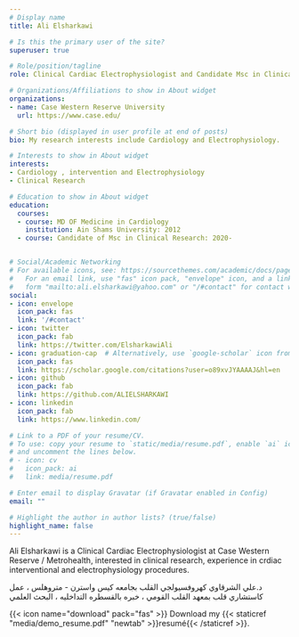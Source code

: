 ```yaml
---
# Display name
title: Ali Elsharkawi

# Is this the primary user of the site?
superuser: true

# Role/position/tagline
role: Clinical Cardiac Electrophysiologist and Candidate Msc in Clinical reseach

# Organizations/Affiliations to show in About widget
organizations:
- name: Case Western Reserve University
  url: https://www.case.edu/

# Short bio (displayed in user profile at end of posts)
bio: My research interests include Cardiology and Electrophysiology.

# Interests to show in About widget
interests:
- Cardiology , intervention and Electrophysiology
- Clinical Research

# Education to show in About widget
education:
  courses:
  - course: MD OF Medicine in Cardiology
    institution: Ain Shams University: 2012
  - course: Candidate of Msc in Clinical Research: 2020-


# Social/Academic Networking
# For available icons, see: https://sourcethemes.com/academic/docs/page-builder/#icons
#   For an email link, use "fas" icon pack, "envelope" icon, and a link in the
#   form "mailto:ali.elsharkawi@yahoo.com" or "/#contact" for contact widget.
social:
- icon: envelope
  icon_pack: fas
  link: '/#contact'
- icon: twitter
  icon_pack: fab
  link: https://twitter.com/ElsharkawiAli
- icon: graduation-cap  # Alternatively, use `google-scholar` icon from `ai` icon pack
  icon_pack: fas
  link: https://scholar.google.com/citations?user=o89xvJYAAAAJ&hl=en
- icon: github
  icon_pack: fab
  link: https://github.com/ALIELSHARKAWI
- icon: linkedin
  icon_pack: fab
  link: https://www.linkedin.com/

# Link to a PDF of your resume/CV.
# To use: copy your resume to `static/media/resume.pdf`, enable `ai` icons in `params.toml`, 
# and uncomment the lines below.
# - icon: cv
#   icon_pack: ai
#   link: media/resume.pdf

# Enter email to display Gravatar (if Gravatar enabled in Config)
email: ""

# Highlight the author in author lists? (true/false)
highlight_name: false
---
```


Ali Elsharkawi is a Clinical Cardiac Electrophysiologist at Case Western Reserve / Metrohealth, interested in clinical research, experience in crdiac interventional and electrophysiology procedures.  

د.علي الشرقاوي كهروفسيولجي القلب بجامعه كيس واسترن - متروهلس ، عمل كاستشاري قلب بمعهد القلب القومي ، خبره بالقسطره التداخليه ، البحث العلمي

{{< icon name="download" pack="fas" >}} Download my {{< staticref "media/demo_resume.pdf" "newtab" >}}resumé{{< /staticref >}}.
